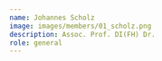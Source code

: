 ```yaml
---
name: Johannes Scholz
image: images/members/01_scholz.png
description: Assoc. Prof. DI(FH) Dr.
role: general
---
```


